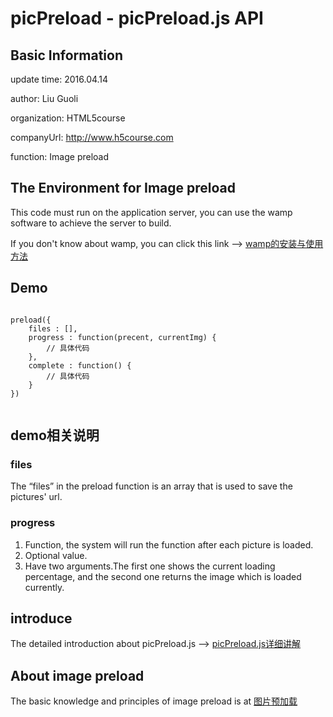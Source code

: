 # picPreload - picPreload.js API
## Basic Information
update time: 2016.04.14 

author: Liu Guoli

organization: HTML5course

companyUrl: http://www.h5course.com

function: Image preload

## The Environment for Image preload
This code must run on the application server, you can use the wamp software to achieve the server to build.

If you don't know about wamp, you can click this link ——> [wamp的安装与使用方法][2]

## Demo
<pre>
<code>
preload({
	files : [],
	progress : function(precent, currentImg) {
		// 具体代码
	},
	complete : function() {
		// 具体代码
	}
})
 </code>
</pre>

## demo相关说明
### files
The “files” in the preload function is an array that is used to save the pictures' url.

### progress
1. Function, the system will run the function after each picture is loaded.
2. Optional value.
3. Have two arguments.The first one shows the current loading percentage, and the second one returns the image which is loaded currently.

## introduce
The detailed introduction about picPreload.js ——> [picPreload.js详细讲解][1]

## About image preload
The basic knowledge and principles of image preload is at [图片预加载][3]

[1]: http://www.h5course.com/a/20160420412.html
[2]: http://www.h5course.com/a/20160406406.html
[3]: http://www.h5course.com/a/20160408408.html